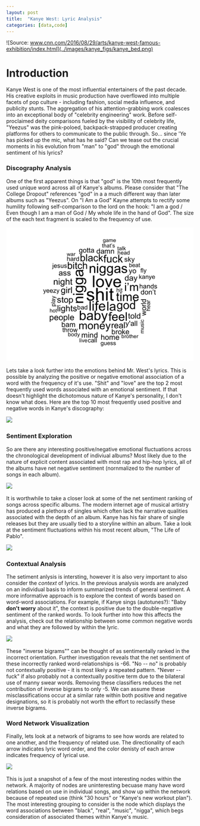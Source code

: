 ```yaml
---
layout: post
title:  "Kanye West: Lyric Analysis"
categories: [data,code]
---
```


![Source: www.cnn.com/2016/08/29/arts/kanye-west-famous-exhibition/index.html](../images/kanye_figs/kanye_bed.png)

# Introduction
Kanye West is one of the most influential entertainers of the past decade. His creative exploits in music production have overflowed into multiple facets of pop culture - including fashion, social media influence, and publicity stunts. The aggregation of his attention-grabbing work coalesces into an exceptional body of "celebrity engineering" work. Before self-proclaimed deity comparisons fueled by the visibility of celebrity life, "Yeezus" was the pink-poloed, backpack-strapped producer creating platforms for others to  communicate to the public through. So... since 'Ye has picked up the mic, what has he said? Can we tease out the crucial moments in his evolution from "man" to "god" through the emotional sentiment of his lyrics?

### Discography Analysis
One of the first apparent things is that "god" is the 10th most frequently used unique word across all of Kanye's albums. Please consider that "The College Dropout" references "god" in a a much different way than later albums such as "Yeezus". On "I Am a God" Kayne attempts to rectify some humility following self-comparison to the lord on the hook: "I am a god / Even though I am a man of God / My whole life in the hand of God". The size of the each text fragment is scaled to the frequency of use.    

![](../images/kanye_figs/wordcloud-kanye.png)

Lets take a look further into the emotions behind Mr. West's lyrics. This is possible by analyzing the positive or negative emotional association of a word with the frequency of it's use. "Shit" and "love" are the top 2 most frequently used words associated with an emotional sentiment. If that doesn't highlight the dichotomous nature of Kanye's personality, I don't know what does. Here are the top 10 most frequently used positive and negative words in Kanye's discography:  

![](../kanye_figs/discography_neg_pos_freq.png)  

### Sentiment Exploration
So are there any interesting positive/negative emotional fluctuations across the chronological development of indiviual albums? Most likely due to the nature of explicit content associated with most rap and hip-hop lyrics, all of the albums have net negative sentiment (nornmalized to the number of songs in each album).  

![](../kanye_figs/freq-table.png)

It is worthwhile to take a closer look at some of the net sentiment ranking of songs across specific albums. The modern internet age of musical artistry has produced a plethora of singles which often lack the narrative qualities associated with the depth of an album. Kanye has his fair share of single releases but they are usually tied to a storyline within an album. Take a look at the sentiment fluctuations within his most recent album, "The Life of Pablo".  

![](../kanye_figs/Pablo-kanye.png) 

### Contextual Analysis
The setiment anlysis is intersting, however it is also very important to also consider the *context* of lyrics. In the previous analysis words are analyzed on an individual basis to inform summarized trends of general sentiment. A more informative approach is to explore the context of words based on word-word associations. For example, if Kanye sings (autotunes?): "Baby **don't worry** about it", the context is positive due to the double-negative sentiment of the ranked words. To look further into how this affects the analysis, check out the relationship between some common negative words and what they are followed by within the lyric.  

![](../kanye_figs/bigrams-kanye.png)  

These "inverse bigrams"" can be thought of as sentimentally ranked in the incorrect orientation. Further investigation reveals that the net sentiment of these incorrectly ranked word-relationships is -66. "No -- no" is probably not contextually positive - it is most likely a repeated pattern. "Never -- fuck" if also probably not a contextually positive term due to the bilateral use of manny swear words. Removing these classifiers reduces the net contribution of inverse bigrams to only -5. We can assume these misclassifications occur at a similar rate within both positive and negative designations, so it is probably not worth the effort to reclassify these inverse bigrams.

### Word Network Visualization
Finally, lets look at a network of bigrams to see how words are related to one another, and the frequency of related use. The directionality of each arrow indicates lyric word order, and the color denisty of each arrow indicates frequency of lyrical use.

![](../kanye_figs/bigram.node3.png)

This is just a snapshot of a few of the most interesting nodes within the network. A majority of nodes are uninteresting becuase many have word relations based on use in individual songs, and show up within the network because of repeated use (think "30 hours" or "Kanye's new workout plan"). The most interesting grouping to consider is the node which displays the word associations between "black", "real", "music", "nigga", which begs consideration of associated themes within Kanye's music.